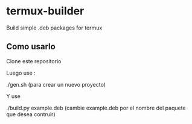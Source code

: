 # termux-builder
Build simple .deb packages for termux

## Como usarlo 

Clone este repositorio

Luego use :

./gen.sh  (para crear un nuevo proyecto)

Y use 

./build.py example.deb (cambie example.deb por el nombre del paquete que desea contruir)
